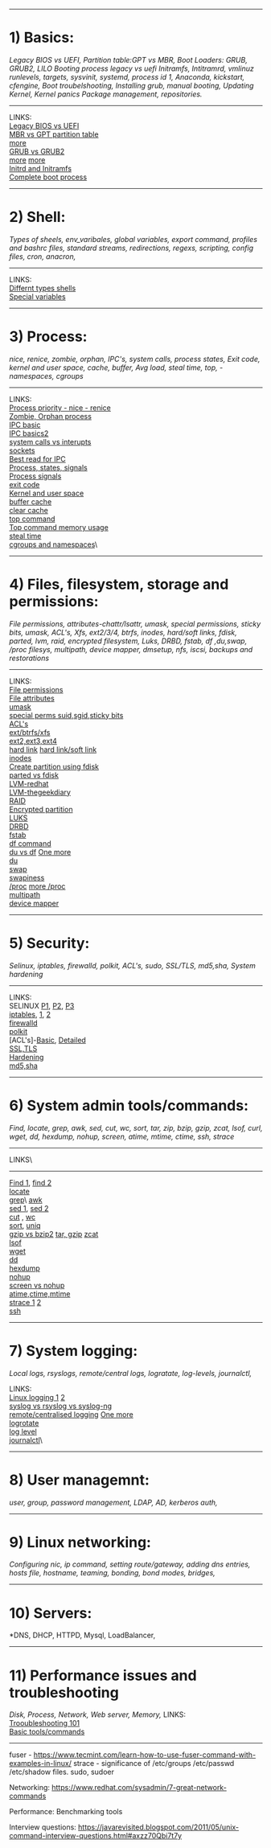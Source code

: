 ------------
# 1) Basics:
*Legacy BIOS vs UEFI, Partition table:GPT vs MBR, Boot Loaders: GRUB, GRUB2, LILO 
Booting process legacy vs uefi Initramfs, Intitramrd, vmlinuz runlevels, targets, sysvinit, systemd, process id 1, 
Anaconda, kickstart, cfengine, 
Boot troubelshooting, Installing grub, manual booting, 
Updating Kernel, Kernel panics Package management, repositories.*

-----
LINKS:\
[Legacy BIOS vs UEFI](https://fossbytes.com/uefi-bios-gpt-mbr-whats-difference/)\
[MBR vs GPT partition table](https://www.mustbegeek.com/difference-between-mbr-and-gpt/)\
[more](https://docs.google.com/document/d/1GJTPKkasOxuShUwi3VuJ_Wjpxf5WjLLfcxv5Xt9LWOs/edit)\
[GRUB vs GRUB2](https://ngelinux.com/difference-between-grub-0-97legacy-grub-and-grub-2-in-linux/)  
[more](https://linoxide.com/best-difference-between-linux-grub-and-grub2-bootloader)
[more](https://www.codementor.io/@packt/grub-and-grub2-qevq1yree)\
[Initrd and Initramfs](www.ngelinux.com/difference-between-initrd-and-initramfs-all-what-you-need-to-know/)\
[Complete boot process](https://docs.google.com/document/d/1rAFF2fKD-o5NiO4NlOSeqkMTvJ_wwwTe9IwZCwX11Rc/)

-----------
# 2) Shell:
*Types of sheels, env_varibales, global variables, export command, profiles and bashrc files, standard streams, redirections, regexs, scripting, config files, cron, anacron,*

-----
LINKS:\
[Differnt types shells](https://www.edureka.co/blog/types-of-shells-in-linux/)\
[Special variables](https://www.tutorialspoint.com/unix/unix-special-variables.htm)

------------
# 3) Process:
*nice, renice, zombie, orphan, IPC's, system calls, process states, Exit code, kernel and user space, cache, buffer, Avg load, steal time, top, -namespaces, cgroups*

-----
LINKS:\
[Process priority - nice - renice](https://askubuntu.com/questions/656771/process-niceness-vs-priority)\
[Zombie, Orphan process](https://stackoverflow.com/questions/20688982/zombie-process-vs-orphan-process)\
[IPC basic](https://opensource.com/article/19/4/interprocess-communication-linux-storage)\
[IPC basics2](https://opensource.com/article/19/4/interprocess-communication-linux-networking)\
[system calls vs interupts](https://pediaa.com/what-is-the-difference-between-system-call-and-interrupt/)\
[sockets](https://beej.us/guide/bgnet/html/#what-is-a-socket)\
[Best read for IPC](https://beej.us/guide/bgipc/html/single/bgipc.html)\
[Process, states, signals](https://www.bogotobogo.com/Linux/linux_process_and_signals.php)\
[Process signals](https://www.tutorialspoint.com/unix/unix-signals-traps.htm)\
[exit code](https://www.nitendratech.com/linux/exit-codes-linux/)\
[Kernel and user space](https://unix.stackexchange.com/questions/87625/what-is-difference-between-user-space-and-kernel-space)\
[buffer cache](https://www.glassdoor.co.in/Interview/Cache-vs-buffer-QTN_3090711.htm)\
[clear cache](https://www.tecmint.com/clear-ram-memory-cache-buffer-and-swap-space-on-linux/)\
[top command](https://www.howtogeek.com/668986/how-to-use-the-linux-top-command-and-understand-its-output/)\
[Top command memory usage](https://unix.stackexchange.com/questions/289435/differences-and-relations-between-virt-and-used-in-output-of-top)\
[steal time](https://scoutapm.com/blog/understanding-cpu-steal-time-when-should-you-be-worried)\
[cgroups and namespaces](https://stackoverflow.com/questions/34820558/difference-between-cgroups-and-namespaces)\

-----------------------------------------------
# 4) Files, filesystem, storage and permissions:
*File permissions, attributes-chattr/lsattr, umask, special permissions, sticky bits, umask, ACL's, Xfs, ext2/3/4, btrfs, inodes, hard/soft links, fdisk, parted, lvm, raid,  encrypted filesystem, Luks, DRBD, fstab, df ,du,swap, /proc filesys, multipath, device mapper, dmsetup, nfs, iscsi, backups and restorations*

------
LINKS:\
[File permissions](https://www.guru99.com/file-permissions.html)\
[File attributes](https://www.tecmint.com/chattr-command-examples/)\
[umask](https://www.cyberciti.biz/tips/understanding-linux-unix-umask-value-usage.html)\
[special perms suid,sgid,sticky bits](https://www.thegeekdiary.com/linux-interview-questions-special-permissions-suid-sgid-and-sticky-bit/)\
[ACL's](https://www.geeksforgeeks.org/access-control-listsacl-linux/)\
[ext/btrfs/xfs](https://www.howtogeek.com/howto/33552/htg-explains-which-linux-file-system-should-you-choose/)\
[ext2,ext3,ext4](https://kerneltalks.com/disk-management/difference-between-ext2-ext3-and-ext4/)\
[hard link](https://www.redhat.com/sysadmin/inodes-linux-filesystem)
[hard link/soft link](https://techdifferences.com/difference-between-hard-link-and-soft-link.html)\
[inodes](https://www.javatpoint.com/linux-inodes)\
[Create partition using fdisk](https://www.tecmint.com/fdisk-commands-to-manage-linux-disk-partitions/)\
[parted vs fdisk](https://unix.stackexchange.com/questions/104238/fdisk-vs-parted)\
[LVM-redhat](https://www.redhat.com/sysadmin/lvm-vs-partitioning)\
[LVM-thegeekdiary](https://www.thegeekdiary.com/redhat-centos-a-beginners-guide-to-lvm-logical-volume-manager/)\
[RAID](https://www.wisdomjobs.com/e-university/raid-interview-questions.html)\
[Encrypted partition](https://www.redhat.com/sysadmin/encrypt-single-filesystem)\
[LUKS](https://www.redhat.com/sysadmin/disk-encryption-luks)\
[DRBD](https://www.tecmint.com/setup-drbd-storage-replication-on-centos-7/)\
[fstab](https://www.linuxgurus.in/linux-etc-fstab-file/)\
[df command](https://www.redhat.com/sysadmin/four-tips-df)\
[du vs df](https://www.redhat.com/sysadmin/du-vs-df) [One more](https://unix.stackexchange.com/questions/41863/how-to-remember-the-difference-between-du-and-df)\
[du](https://www.redhat.com/sysadmin/du-command-options)\
[swap](https://www.thegeekdiary.com/the-ultimate-linux-interview-questions-swap/)\
[swapiness](https://www.redhat.com/sysadmin/clear-swap-linux)\
[/proc](https://www.redhat.com/sysadmin/linux-proc-filesystem)  [more /proc](https://www.redhat.com/sysadmin/important-proc-files)\
[multipath](https://www.thegeekdiary.com/understanding-linux-multipath-using-dm-multipath/)\
[device mapper](https://en.wikipedia.org/wiki/Device_mapper)

--------------
# 5) Security:
*Selinux, iptables, firewalld, polkit, ACL's, sudo, SSL/TLS, md5,sha, System hardening*

-----
LINKS:\
SELINUX [P1](https://www.digitalocean.com/community/tutorials/an-introduction-to-selinux-on-centos-7-part-1-basic-concepts), [P2](https://www.digitalocean.com/community/tutorials/an-introduction-to-selinux-on-centos-7-part-2-files-and-processes), [P3](https://www.digitalocean.com/community/tutorials/an-introduction-to-selinux-on-centos-7-part-3-users)\
[iptables](https://www.howtogeek.com/177621/the-beginners-guide-to-iptables-the-linux-firewall/), [1](https://www.redhat.com/sysadmin/iptables), [2](https://www.digitalocean.com/community/tutorials/a-deep-dive-into-iptables-and-netfilter-architecture)\
[firewalld](https://www.digitalocean.com/community/tutorials/how-to-set-up-a-firewall-using-firewalld-on-centos-8)\
[polkit](https://access.redhat.com/documentation/en-us/red_hat_enterprise_linux/7/html/desktop_migration_and_administration_guide/policykit)\
[ACL's]-[Basic](https://www.geeksforgeeks.org/access-control-listsacl-linux/), [Detailed](https://www.tecmint.com/secure-files-using-acls-in-linux/)\
[SSL,TLS](https://www.ssl2buy.com/wiki/ssl-vs-tls)\
[Hardening](https://www.tecmint.com/linux-server-hardening-security-tips/)\
[md5,sha]()


------------
# 6) System admin tools/commands:
*Find, locate, grep, awk, sed, cut, wc, sort, tar, zip, bzip, gzip, zcat, lsof, curl, wget, dd, hexdump, nohup, screen, atime, mtime, ctime, ssh, strace*

----
LINKS\

----------------------
[Find 1](https://geekflare.com/linux-find-commands/), [find 2](https://linuxize.com/post/how-to-find-files-in-linux-using-the-command-line/)\
[locate](https://linuxize.com/post/locate-command-in-linux/)\
[grep](https://www.geeksforgeeks.org/grep-command-in-unixlinux/)\ 
[awk](https://www.geeksforgeeks.org/awk-command-unixlinux-examples/)\
[sed 1](https://www.geeksforgeeks.org/sed-command-in-linux-unix-with-examples/), [sed 2](https://www.geeksforgeeks.org/sed-command-linux-set-2/)\
[cut](https://www.geeksforgeeks.org/cut-command-linux-examples/) , [wc](https://www.geeksforgeeks.org/wc-command-linux-examples/)\
[sort](https://www.geeksforgeeks.org/sort-command-linuxunix-examples/), [uniq](https://www.geeksforgeeks.org/uniq-command-in-linux-with-examples/)\
[gzip vs bzip2](https://tukaani.org/lzma/benchmarks.html)
[tar, gzip](https://www.howtogeek.com/248780/how-to-compress-and-extract-files-using-the-tar-command-on-linux/)
[zcat](https://www.howtoforge.com/linux-zcat-command/)\
[lsof](https://geekflare.com/lsof-command-examples/)\
[wget](https://geekflare.com/wget-command-examples/)\
[dd](https://linoxide.com/linux-dd-command-create-1gb-file/)\
[hexdump](https://www.geeksforgeeks.org/hexdump-command-in-linux-with-examples/)\
[nohup](https://www.geeksforgeeks.org/nohup-command-in-linux-with-examples/)\
[screen vs nohup](https://unix.stackexchange.com/questions/24658/nohup-vs-screen)\
[atime,ctime,mtime](https://www.howtogeek.com/517098/linux-file-timestamps-explained-atime-mtime-and-ctime/)\
[strace 1](https://www.geeksforgeeks.org/strace-command-in-linux-with-examples/) [2](https://www.geeksforgeeks.org/strace-command-in-linux-with-examples/)\
[ssh](https://zah.uni-heidelberg.de/it-guide/ssh-tutorial-linux)


------
# 7) System logging: 
*Local logs, rsyslogs, remote/central logs, logratate, log-levels, journalctl,*

LINKS:\
[Linux logging 1](https://www.plesk.com/blog/featured/linux-logs-explained/)   [2](https://mytrashcode.com/linux-logging-guide)\
[syslog vs rsyslog vs syslog-ng](https://serverfault.com/questions/692309/what-is-the-difference-between-syslog-rsyslog-and-syslog-ng)\
[remote/centralised logging](https://www.thegeekdiary.com/configuring-remote-logging-using-rsyslog-in-centos-rhel/) [One more](https://www.tecmint.com/install-rsyslog-centralized-logging-in-centos-ubuntu/)\
[logrotate](https://www.redhat.com/sysadmin/setting-logrotate)\
[log level](https://linuxconfig.org/introduction-to-the-linux-kernel-log-levels)\
[journalctl](https://www.debugpoint.com/2020/12/systemd-journalctl/)\








------
# 8) User managemnt:
*user, group, password management, LDAP, AD, kerberos auth,*

-----
# 9) Linux networking: 

*Configuring nic, ip command, setting route/gateway, adding dns entries, hosts file, hostname, teaming, bonding, bond modes, bridges,*

----
# 10) Servers: 

*DNS, DHCP, HTTPD, Mysql, LoadBalancer,

-----
# 11) Performance issues and troubleshooting

*Disk, Process, Network, Web server, Memory,*
LINKS:\
[Trooubleshooting 101](https://www.redhat.com/sysadmin/troubleshooting-system-performance)\
[Basic tools/commands](https://www.bogotobogo.com/DevOps/DevOps-Sys-Admin-Interview-Questions-Linux-Monitoring-System-Application-Performance-Tuning-Tools.php)




-----

fuser  -  https://www.tecmint.com/learn-how-to-use-fuser-command-with-examples-in-linux/
strace - 
significance of /etc/groups /etc/passwd /etc/shadow files.
sudo, sudoer

Networking: https://www.redhat.com/sysadmin/7-great-network-commands

Performance: Benchmarking tools


Interview questions:
https://javarevisited.blogspot.com/2011/05/unix-command-interview-questions.html#axzz70Qbi7t7y
